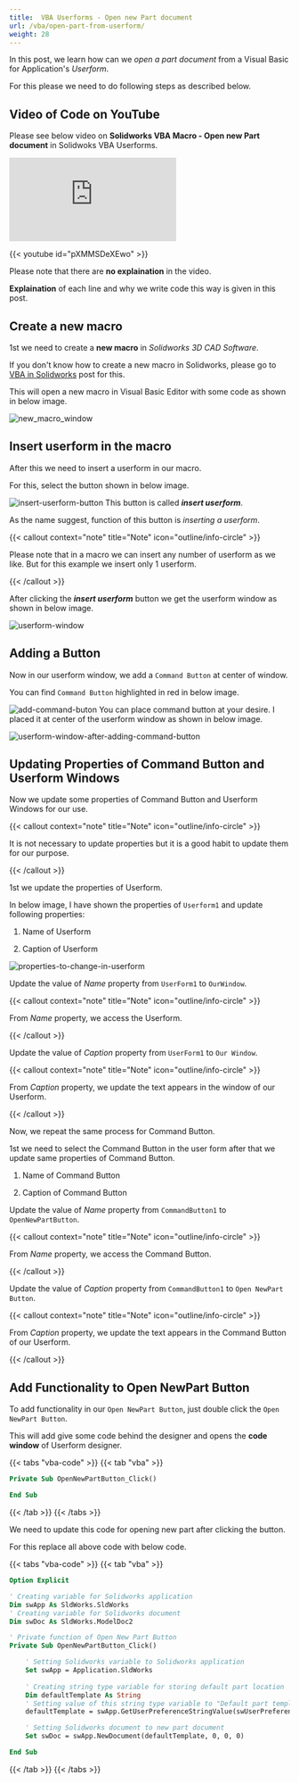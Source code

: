 ```yaml
---
title:  VBA Userforms - Open new Part document
url: /vba/open-part-from-userform/
weight: 28
---
```


In this post, we learn how can we *open a part document* from a Visual Basic for Application's *Userform*.

For this please we need to do following steps as described below.

## Video of Code on YouTube

Please see below video on **Solidworks VBA Macro - Open new Part document** in Solidwoks VBA Userforms.

<iframe src="https://www.youtube.com/embed/pXMMSDeXEwo" frameborder="0" allowfullscreen></iframe>
<br>

{{< youtube id="pXMMSDeXEwo" >}}

Please note that there are **no explaination** in the video. 

**Explaination** of each line and why we write code this way is given in this post.

## Create a new macro

1st we need to create a **new macro** in *Solidworks 3D CAD Software*.

If you don't know how to create a new macro in Solidworks, please go to [VBA in Solidworks](/solidworks-macros/vba-in-solidworks) post for this.

This will open a new macro in Visual Basic Editor with some code as shown in below image.

![new_macro_window](1.new_macro_window.PNG)

## Insert userform in the macro

After this we need to insert a userform in our macro.

For this, select the button shown in below image.

![insert-userform-button](2.insert-userform-button.png)
This button is called ***insert userform***. 

As the name suggest, function of this button is *inserting a userform*.

{{< callout context="note" title="Note" icon="outline/info-circle" >}}

Please note that in a macro we can insert any number of userform as we like. But for this example we insert only 1 userform.

{{< /callout >}}

After clicking the ***insert userform*** button we get the userform window as shown in below image.

![userform-window](3.userform-window.PNG)

## Adding a Button

Now in our userform window, we add a `Command Button` at center of window.

You can find `Command Button` highlighted in red in below image.

![add-command-buton](4.add-command-button.png)
You can place command button at your desire. I placed it at center of the userform window as shown in below image.

![userform-window-after-adding-command-button](5.userform-window-after-adding-command-button.PNG)

## Updating Properties of Command Button and Userform Windows

Now we update some properties of Command Button and Userform Windows for our use.

{{< callout context="note" title="Note" icon="outline/info-circle" >}}

It is not necessary to update properties but it is a good habit to update them for our purpose. 

{{< /callout >}}

1st we update the properties of Userform.

In below image, I have shown the properties of `Userform1` and update following properties:

1. Name of Userform

2. Caption of Userform

![properties-to-change-in-userform](6.properties-to-change-in-userform.png)

Update the value of *Name* property from `UserForm1` to `OurWindow`.

{{< callout context="note" title="Note" icon="outline/info-circle" >}}

From *Name* property, we access the Userform.

{{< /callout >}}

Update the value of *Caption* property from `UserForm1` to `Our Window`.

{{< callout context="note" title="Note" icon="outline/info-circle" >}}

From *Caption* property, we update the text appears in the window of our Userform.

{{< /callout >}}

Now, we repeat the same process for Command Button.

1st we need to select the Command Button in the user form after that we update same properties of Command Button.

1. Name of Command Button

2. Caption of Command Button

Update the value of *Name* property from `CommandButton1` to `OpenNewPartButton`.

{{< callout context="note" title="Note" icon="outline/info-circle" >}}

From *Name* property, we access the Command Button.

{{< /callout >}}

Update the value of *Caption* property from `CommandButton1` to `Open NewPart Button`.

{{< callout context="note" title="Note" icon="outline/info-circle" >}}

From *Caption* property, we update the text appears in the Command Button of our Userform.

{{< /callout >}}

## Add Functionality to Open NewPart Button

To add functionality in our `Open NewPart Button`, just double click the `Open NewPart Button`.

This will add give some code behind the designer and opens the **code window** of Userform designer.

{{< tabs "vba-code" >}}
{{< tab "vba" >}}

```vb {lineNos=true lineNoStart=1}
Private Sub OpenNewPartButton_Click()

End Sub
```
{{< /tab >}}
{{< /tabs >}}

We need to update this code for opening new part after clicking the button.

For this replace all above code with below code.

{{< tabs "vba-code" >}}
{{< tab "vba" >}}

```vb {lineNos=true lineNoStart=1}
Option Explicit

' Creating variable for Solidworks application
Dim swApp As SldWorks.SldWorks
' Creating variable for Solidworks document
Dim swDoc As SldWorks.ModelDoc2

' Private function of Open New Part Button 
Private Sub OpenNewPartButton_Click()

    ' Setting Solidworks variable to Solidworks application
    Set swApp = Application.SldWorks
    
    ' Creating string type variable for storing default part location
    Dim defaultTemplate As String
    ' Setting value of this string type variable to "Default part template"
    defaultTemplate = swApp.GetUserPreferenceStringValue(swUserPreferenceStringValue_e.swDefaultTemplatePart)

    ' Setting Solidworks document to new part document
    Set swDoc = swApp.NewDocument(defaultTemplate, 0, 0, 0)

End Sub
```
{{< /tab >}}
{{< /tabs >}}

